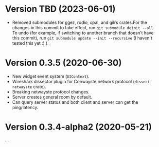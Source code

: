 # Version TBD (2023-06-01)

- Removed submodules for ggez, rodio, cpal, and gilrs crates.For the changes in
  this commit to take effect, run `git submodule deinit --all`. To undo (for
example, if switching to another branch that doesn't have this commit), run `git
submodule update --init --recursive` (I haven't tested this yet :) ).

# Version 0.3.5 (2020-06-30)

- New widget event system (`UIContext`).
- Wireshark dissector plugin for Conwayste network protocol (`dissect-netwayste` crate).
- Breaking netwayste protocol changes.
- Server creates general room by default.
- Can query server status and both client and server can get the ping/latency.

# Version 0.3.4-alpha2 (2020-05-21)

...
